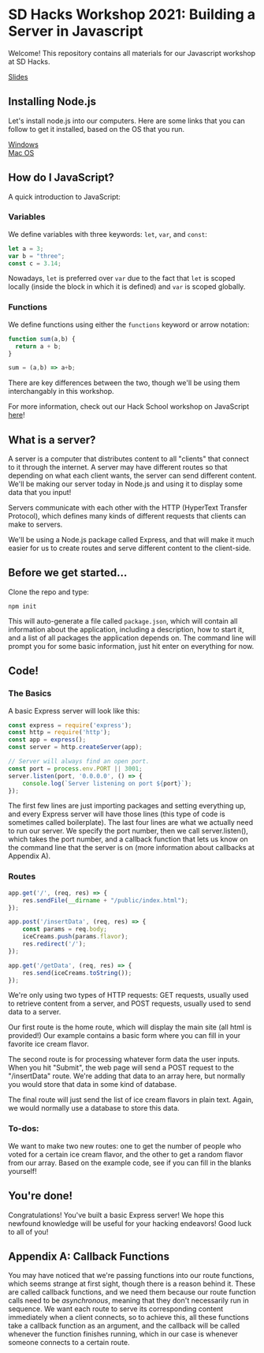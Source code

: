 # SD Hacks Workshop 2021: Building a Server in Javascript
Welcome! This repository contains all materials for our Javascript workshop at SD Hacks. 

[Slides](http://acmurl.com/sdhacks)

## Installing Node.js 
Let's install node.js into our computers. Here are some links that you can follow to get it installed, based on the OS that you run.

[Windows](https://nodesource.com/blog/installing-nodejs-tutorial-windows/) \
[Mac OS](https://www.webucator.com/how-to/how-install-nodejs-on-mac.cfm)

## How do I JavaScript? 
A quick introduction to JavaScript: 

### Variables
We define variables with three keywords: `let`, `var`, and `const`: 
```javascript
let a = 3;
var b = "three";
const c = 3.14;
```
Nowadays, `let` is preferred over `var` due to the fact that `let` is scoped locally (inside the block in which it is defined) and `var` is scoped globally. 

### Functions
We define functions using either the `functions` keyword or arrow notation: 
```javascript
function sum(a,b) {
  return a + b;
}

sum = (a,b) => a+b;
```
There are key differences between the two, though we'll be using them interchangably in this workshop. 

For more information, check out our Hack School workshop on JavaScript [here](https://github.com/acmucsd/hackschool/tree/master/part-2-intro-to-backend)!

## What is a server? 
A server is a computer that distributes content to all "clients" that connect to it through the internet. A server may have different routes so that depending on what each client wants, the server can send different content. We'll be making our server today in Node.js and using it to display some data that you input!

Servers communicate with each other with the HTTP (HyperText Transfer Protocol), which defines many kinds of different requests that clients can make to servers. 

We'll be using a Node.js package called Express, and that will make it much easier for us to create routes and serve different content to the client-side.

## Before we get started...
Clone the repo and type:
```
npm init
```
This will auto-generate a file called `package.json`, which will contain all information about the application, including a description, how to start it, and a list of all packages the application depends on. The command line will prompt you for some basic information, just hit enter on everything for now.  

## Code! 

### The Basics
A basic Express server will look like this:
```javascript
const express = require('express');
const http = require('http');
const app = express();
const server = http.createServer(app);

// Server will always find an open port.
const port = process.env.PORT || 3001;
server.listen(port, '0.0.0.0', () => {
    console.log(`Server listening on port ${port}`);
});
```
The first few lines are just importing packages and setting everything up, and every Express server will have those lines (this type of code is sometimes called boilerplate). The last four lines are what we actually need to run our server. We specify the port number, then we call server.listen(), which takes the port number, and a callback function that lets us know on the command line that the server is on (more information about callbacks at Appendix A).

### Routes
```javascript
app.get('/', (req, res) => {
    res.sendFile(__dirname + "/public/index.html");
});

app.post('/insertData', (req, res) => {
    const params = req.body;
    iceCreams.push(params.flavor);
    res.redirect('/');
});

app.get('/getData', (req, res) => {
    res.send(iceCreams.toString());
});
```
We're only using two types of HTTP requests: GET requests, usually used to retrieve content from a server, and POST requests, usually used to send data to a server. 

Our first route is the home route, which will display the main site (all html is provided!) Our example contains a basic form where you can fill in your favorite ice cream flavor. 

The second route is for processing whatever form data the user inputs. When you hit "Submit", the web page will send a POST request to the "/insertData" route. We're adding that data to an array here, but normally you would store that data in some kind of database.

The final route will just send the list of ice cream flavors in plain text. Again, we would normally use a database to store this data.


### To-dos: 
We want to make two new routes: one to get the number of people who voted for a certain ice cream flavor, and the other to get a random flavor from our array. Based on the example code, see if you can fill in the blanks yourself!


## You're done! 
Congratulations! You've built a basic Express server! We hope this newfound knowledge will be useful for your hacking endeavors! Good luck to all of you!

## Appendix A: Callback Functions
You may have noticed that we're passing functions into our route functions, which seems strange at first sight, though there is a reason behind it. These are called callback functions, and we need them because our route function calls need to be *asynchronous*, meaning that they don't necessarily run in sequence. We want each route to serve its corresponding content immediately when a client connects, so to achieve this, all these functions take a callback function as an argument, and the callback will be called whenever the function finishes running, which in our case is whenever someone connects to a certain route. 
